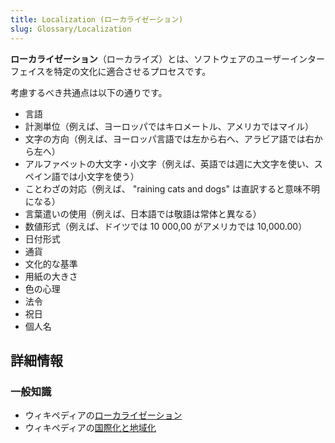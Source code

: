 ```yaml
---
title: Localization (ローカライゼーション)
slug: Glossary/Localization
---
```


**ローカライゼーション**（ローカライズ）とは、ソフトウェアのユーザーインターフェイスを特定の文化に適合させるプロセスです。

考慮するべき共通点は以下の通りです。

- 言語
- 計測単位（例えば、ヨーロッパではキロメートル、アメリカではマイル）
- 文字の方向（例えば、ヨーロッパ言語では左から右へ、アラビア語では右から左へ）
- アルファベットの大文字・小文字（例えば、英語では週に大文字を使い、スペイン語では小文字を使う）
- ことわざの対応（例えば、 "raining cats and dogs" は直訳すると意味不明になる）
- 言葉遣いの使用（例えば、日本語では敬語は常体と異なる）
- 数値形式（例えば、ドイツでは 10 000,00 がアメリカでは 10,000.00）
- 日付形式
- 通貨
- 文化的な基準
- 用紙の大きさ
- 色の心理
- 法令
- 祝日
- 個人名

## 詳細情報

### 一般知識

- ウィキペディアの[ローカライゼーション](https://ja.wikipedia.org/wiki/ローカライゼーション)
- ウィキペディアの[国際化と地域化](https://ja.wikipedia.org/wiki/国際化と地域化)

